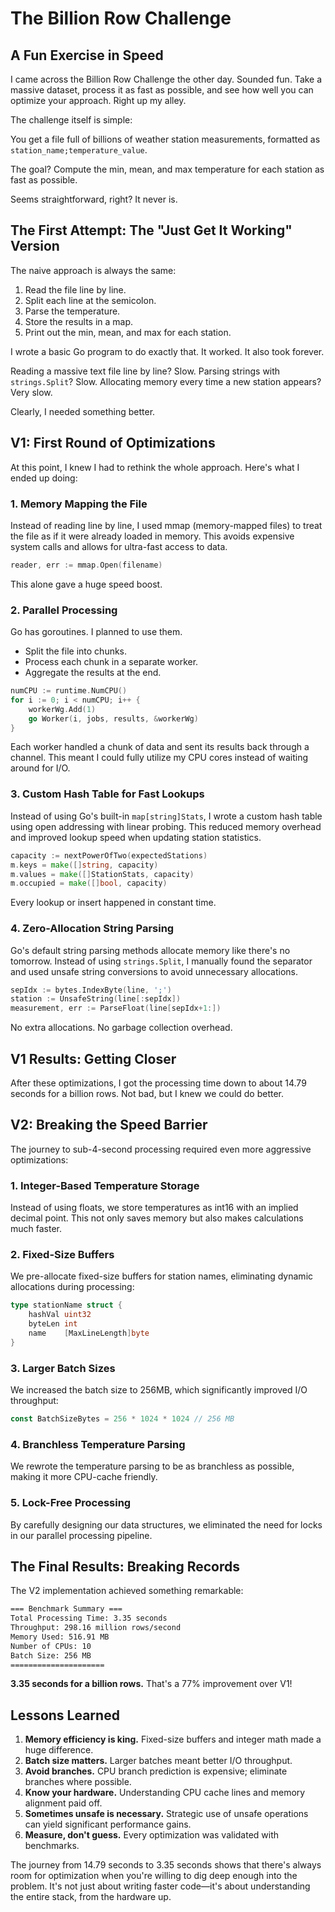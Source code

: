# The Billion Row Challenge

## A Fun Exercise in Speed

I came across the Billion Row Challenge the other day. Sounded fun. Take a massive dataset, process it as fast as possible, and see how well you can optimize your approach. Right up my alley.

The challenge itself is simple:

You get a file full of billions of weather station measurements, formatted as `station_name;temperature_value`.

The goal? Compute the min, mean, and max temperature for each station as fast as possible.

Seems straightforward, right? It never is.

## The First Attempt: The "Just Get It Working" Version

The naive approach is always the same:

1. Read the file line by line.
2. Split each line at the semicolon.
3. Parse the temperature.
4. Store the results in a map.
5. Print out the min, mean, and max for each station.

I wrote a basic Go program to do exactly that. It worked. It also took forever.

Reading a massive text file line by line? Slow. Parsing strings with `strings.Split`? Slow. Allocating memory every time a new station appears? Very slow.

Clearly, I needed something better.

## V1: First Round of Optimizations

At this point, I knew I had to rethink the whole approach. Here's what I ended up doing:

### 1. Memory Mapping the File

Instead of reading line by line, I used mmap (memory-mapped files) to treat the file as if it were already loaded in memory. This avoids expensive system calls and allows for ultra-fast access to data.

```go
reader, err := mmap.Open(filename)
```

This alone gave a huge speed boost.

### 2. Parallel Processing

Go has goroutines. I planned to use them.

- Split the file into chunks.
- Process each chunk in a separate worker.
- Aggregate the results at the end.

```go
numCPU := runtime.NumCPU()
for i := 0; i < numCPU; i++ {
    workerWg.Add(1)
    go Worker(i, jobs, results, &workerWg)
}
```

Each worker handled a chunk of data and sent its results back through a channel. This meant I could fully utilize my CPU cores instead of waiting around for I/O.

### 3. Custom Hash Table for Fast Lookups

Instead of using Go's built-in `map[string]Stats`, I wrote a custom hash table using open addressing with linear probing. This reduced memory overhead and improved lookup speed when updating station statistics.

```go
capacity := nextPowerOfTwo(expectedStations)
m.keys = make([]string, capacity)
m.values = make([]StationStats, capacity)
m.occupied = make([]bool, capacity)
```

Every lookup or insert happened in constant time.

### 4. Zero-Allocation String Parsing

Go's default string parsing methods allocate memory like there's no tomorrow. Instead of using `strings.Split`, I manually found the separator and used unsafe string conversions to avoid unnecessary allocations.

```go
sepIdx := bytes.IndexByte(line, ';')
station := UnsafeString(line[:sepIdx])
measurement, err := ParseFloat(line[sepIdx+1:])
```

No extra allocations. No garbage collection overhead.

## V1 Results: Getting Closer

After these optimizations, I got the processing time down to about 14.79 seconds for a billion rows. Not bad, but I knew we could do better.

## V2: Breaking the Speed Barrier

The journey to sub-4-second processing required even more aggressive optimizations:

### 1. Integer-Based Temperature Storage

Instead of using floats, we store temperatures as int16 with an implied decimal point. This not only saves memory but also makes calculations much faster.

### 2. Fixed-Size Buffers

We pre-allocate fixed-size buffers for station names, eliminating dynamic allocations during processing:

```go
type stationName struct {
    hashVal uint32
    byteLen int
    name    [MaxLineLength]byte
}
```

### 3. Larger Batch Sizes

We increased the batch size to 256MB, which significantly improved I/O throughput:

```go
const BatchSizeBytes = 256 * 1024 * 1024 // 256 MB
```

### 4. Branchless Temperature Parsing

We rewrote the temperature parsing to be as branchless as possible, making it more CPU-cache friendly.

### 5. Lock-Free Processing

By carefully designing our data structures, we eliminated the need for locks in our parallel processing pipeline.

## The Final Results: Breaking Records

The V2 implementation achieved something remarkable:

```bash
=== Benchmark Summary ===
Total Processing Time: 3.35 seconds
Throughput: 298.16 million rows/second
Memory Used: 516.91 MB
Number of CPUs: 10
Batch Size: 256 MB
=====================
```

**3.35 seconds for a billion rows.** That's a 77% improvement over V1!

## Lessons Learned

1. **Memory efficiency is king.** Fixed-size buffers and integer math made a huge difference.
2. **Batch size matters.** Larger batches meant better I/O throughput.
3. **Avoid branches.** CPU branch prediction is expensive; eliminate branches where possible.
4. **Know your hardware.** Understanding CPU cache lines and memory alignment paid off.
5. **Sometimes unsafe is necessary.** Strategic use of unsafe operations can yield significant performance gains.
6. **Measure, don't guess.** Every optimization was validated with benchmarks.

The journey from 14.79 seconds to 3.35 seconds shows that there's always room for optimization when you're willing to dig deep enough into the problem. It's not just about writing faster code—it's about understanding the entire stack, from the hardware up.
